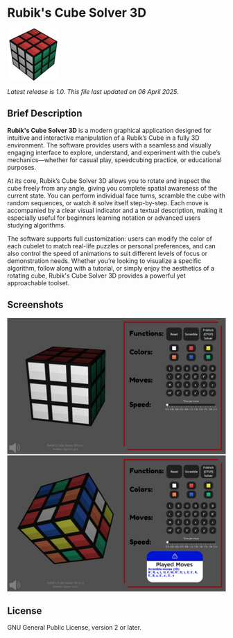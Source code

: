 # Rubik's Cube Solver 3D

<img src="resources/images/icon.png" alt="Rubik's Cube Solver 3D logo" width="120"/>

_Latest release is 1.0.  This file last updated on 06 April 2025._

## Brief Description ##

**Rubik's Cube Solver 3D** is a modern graphical application designed for intuitive and interactive manipulation of a Rubik’s Cube in a fully 3D environment. The software provides users with a seamless and visually engaging interface to explore, understand, and experiment with the cube’s mechanics—whether for casual play, speedcubing practice, or educational purposes.

At its core, Rubik’s Cube Solver 3D allows you to rotate and inspect the cube freely from any angle, giving you complete spatial awareness of the current state. You can perform individual face turns, scramble the cube with random sequences, or watch it solve itself step-by-step. Each move is accompanied by a clear visual indicator and a textual description, making it especially useful for beginners learning notation or advanced users studying algorithms.

The software supports full customization: users can modify the color of each cubelet to match real-life puzzles or personal preferences, and can also control the speed of animations to suit different levels of focus or demonstration needs. Whether you’re looking to visualize a specific algorithm, follow along with a tutorial, or simply enjoy the aesthetics of a rotating cube, Rubik's Cube Solver 3D provides a powerful yet approachable toolset.

## Screenshots ##

![Screenshot](resources/images/screenshot.png)
![Screenshot2](resources/images/screenshot2.png)

## License ##

GNU General Public License, version 2 or later.
